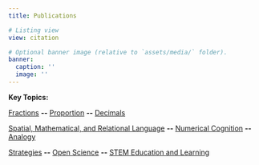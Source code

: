 ```yaml
---
title: Publications

# Listing view
view: citation

# Optional banner image (relative to `assets/media/` folder).
banner:
  caption: ''
  image: ''
---
```


**Key Topics:**

[Fractions](http://thequadlab.com/category/fractions/) **--** [Proportion](http://thequadlab.com/category/proportion/) **--** [Decimals](http://thequadlab.com/category/decimals/)

[Spatial, Mathematical, and Relational Language](http://thequadlab.com/category/spatial-mathematical-and-relational-language/) **--** [Numerical Cognition](http://thequadlab.com/category/numerical-cognition/) **--** [Analogy](http://thequadlab.com/category/analogy/)

[Strategies](http://thequadlab.com/category/strategies/) **--** [Open Science](http://thequadlab.com/category/open-science/) **--** [STEM Education and Learning](http://thequadlab.com/category/stem-education-and-learning/)

<br>